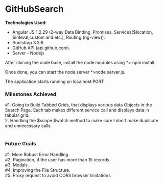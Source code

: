 # GitHubSearch

<b>Technologies Used:</b>

<ul>
<li>Angular JS 1.2.29 (2-way Data Binding, Promises, Services($location, $inteval,custom and etc.), Routing (ng-view)).</li> 
<li>Bootstrap 3.3.6. </li>
<li>GitHub API (api.github.com).</li>
<li>Server - Nodejs </li>
</ul>


After cloning the code base, install the node modules using *> npm install.

Once done, you can start the node server *>node server.js.

The application starts running on localhost:PORT

<h3>Milestones Achieved </h3>
<div>#1. Going to Build Tabbed Grids, that displays various data Objects in the Search Page. Each tab makes different service call and displays data in tabular grid.</div>
<div>2. Handling the $scope.$watch method to make sure I don't make duplicate and unnecessary calls.</div>

<br />

<h3>Future Goals</h3>
<div>#1. More Robust Error Handling.</div>
<div>#2. Pagination, if the user has more than 15 records.</div>
<div>#3. Modals. </div>
<div>#4. Improving the File Structure. </div>
<div>#5. Proxy request to avoid CORS browser limitations </div>

